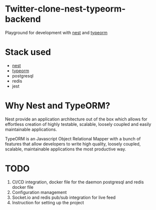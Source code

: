 # Twitter-clone-nest-typeorm-backend
Playground for development with [nest](https://nestjs.com) and [typeorm](https://github.com/typeorm/typeorm)

# Stack used
* [nest](https://nestjs.com)
* [typeorm](https://github.com/typeorm/typeorm)
* postgresql
* redis
* jest

# Why Nest and TypeORM?
Nest provide an application architecture out of the box which allows for effortless creation of highly testable, scalable, loosely coupled and easily maintainable applications.

TypeORM is an Javascript Object Relational Mapper with a bunch of features that allow developers to write high quality, loosely coupled, scalable, maintainable applications the most productive way.

# TODO
1. CI/CD integration, docker file for the daemon postgresql and redis docker file
2. Configuration management
3. Socket.io and redis pub/sub integration for live feed
4. Instruction for setting up the project
